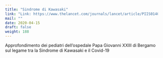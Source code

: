 ```yaml
---
title: "Sindrome di Kawasaki"
link: "Link: https://www.thelancet.com/journals/lancet/article/PIIS0140-6736(20)31103-X/fulltext"
mail: ""
date: 2020-04-15
draft: false
weight: 188
---
```


Approfondimento dei pediatri dell’ospedale Papa Giovanni XXIII di Bergamo sul legame tra la Sindrome di Kawasaki e il Covid-19

